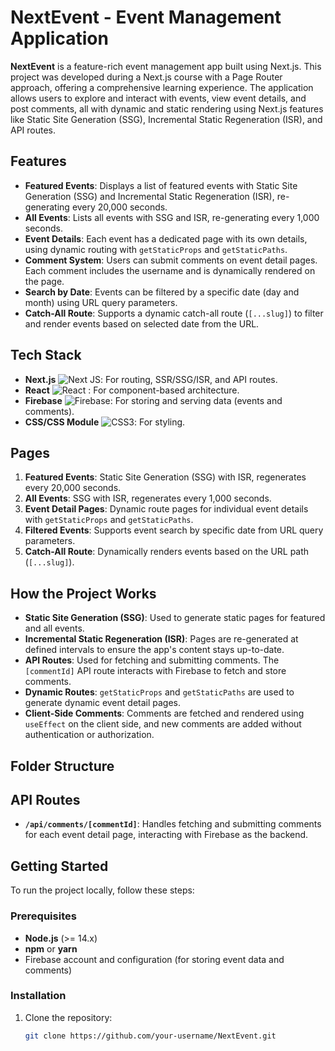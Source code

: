 # NextEvent - Event Management Application

**NextEvent** is a feature-rich event management app built using Next.js. This project was developed during a Next.js course with a Page Router approach, offering a comprehensive learning experience. The application allows users to explore and interact with events, view event details, and post comments, all with dynamic and static rendering using Next.js features like Static Site Generation (SSG), Incremental Static Regeneration (ISR), and API routes.

## Features

- **Featured Events**: Displays a list of featured events with Static Site Generation (SSG) and Incremental Static Regeneration (ISR), re-generating every 20,000 seconds.
- **All Events**: Lists all events with SSG and ISR, re-generating every 1,000 seconds.
- **Event Details**: Each event has a dedicated page with its own details, using dynamic routing with `getStaticProps` and `getStaticPaths`.
- **Comment System**: Users can submit comments on event detail pages. Each comment includes the username and is dynamically rendered on the page.
- **Search by Date**: Events can be filtered by a specific date (day and month) using URL query parameters.
- **Catch-All Route**: Supports a dynamic catch-all route (`[...slug]`) to filter and render events based on selected date from the URL.

## Tech Stack





- **Next.js** ![Next JS](https://img.shields.io/badge/Next-black?style=for-the-badge&logo=next.js&logoColor=white): For routing, SSR/SSG/ISR, and API routes.
- **React** ![React](https://img.shields.io/badge/react-%2320232a.svg?style=for-the-badge&logo=react&logoColor=%2361DAFB) : For component-based architecture.
- **Firebase** ![Firebase](https://img.shields.io/badge/firebase-%23039BE5.svg?style=for-the-badge&logo=firebase): For storing and serving data (events and comments).
- **CSS/CSS Module** ![CSS3](https://img.shields.io/badge/css3-%231572B6.svg?style=for-the-badge&logo=css3&logoColor=white): For styling.

## Pages

1. **Featured Events**: Static Site Generation (SSG) with ISR, regenerates every 20,000 seconds.
2. **All Events**: SSG with ISR, regenerates every 1,000 seconds.
3. **Event Detail Pages**: Dynamic route pages for individual event details with `getStaticProps` and `getStaticPaths`.
4. **Filtered Events**: Supports event search by specific date from URL query parameters.
5. **Catch-All Route**: Dynamically renders events based on the URL path (`[...slug]`).

## How the Project Works

- **Static Site Generation (SSG)**: Used to generate static pages for featured and all events.
- **Incremental Static Regeneration (ISR)**: Pages are re-generated at defined intervals to ensure the app's content stays up-to-date.
- **API Routes**: Used for fetching and submitting comments. The `[commentId]` API route interacts with Firebase to fetch and store comments.
- **Dynamic Routes**: `getStaticProps` and `getStaticPaths` are used to generate dynamic event detail pages.
- **Client-Side Comments**: Comments are fetched and rendered using `useEffect` on the client side, and new comments are added without authentication or authorization.

## Folder Structure

## API Routes

- **`/api/comments/[commentId]`**: Handles fetching and submitting comments for each event detail page, interacting with Firebase as the backend.

## Getting Started

To run the project locally, follow these steps:

### Prerequisites

- **Node.js** (>= 14.x)
- **npm** or **yarn**
- Firebase account and configuration (for storing event data and comments)

### Installation

1. Clone the repository:
   ```bash
   git clone https://github.com/your-username/NextEvent.git
   ```
